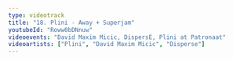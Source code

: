 ```yaml
---
type: videotrack
title: "18. Plini - Away + Superjam"
youtubeId: "Roww0bDNnuw"
videoevents: "David Maxim Micic, DispersE, Plini at Patronaat"
videoartists: ["Plini", "David Maxim Micic", "Disperse"]
---
```

